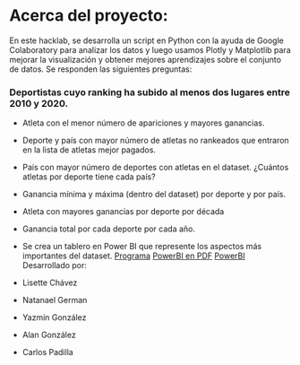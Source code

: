 # Acerca del proyecto:
En este hacklab, se desarrolla un script en Python con la ayuda de Google Colaboratory para analizar los datos y luego usamos Plotly y Matplotlib para mejorar la visualización y obtener mejores aprendizajes sobre el conjunto de datos. Se responden las siguientes preguntas:

### Deportistas cuyo ranking ha subido al menos dos lugares entre 2010 y 2020.
- Atleta con el menor número de apariciones y mayores ganancias.
- Deporte y país con mayor número de atletas no rankeados que entraron en la lista de atletas mejor pagados.
- País con mayor número de deportes con atletas en el dataset. ¿Cuántos atletas por deporte tiene cada país?
- Ganancia mínima y máxima (dentro del dataset) por deporte y por país.
- Atleta con mayores ganancias por deporte por década
- Ganancia total por cada deporte por cada año.
- Se crea un tablero en Power BI que represente los aspectos más importantes del dataset.
[Programa](https://github.com/EnigmaK9/data-science-who-earned-the-most-in-sports/blob/main/final-project.ipynb)
[PowerBI en PDF](https://github.com/EnigmaK9/data-science-who-earned-the-most-in-sports/blob/main/final-project-second-module.pdf)
[PowerBI](https://github.com/EnigmaK9/data-science-who-earned-the-most-in-sports/blob/main/final-project-second-module.pbix)
Desarrollado por:

- Lisette Chávez
- Natanael German
- Yazmín González
- Alan González
- Carlos Padilla
